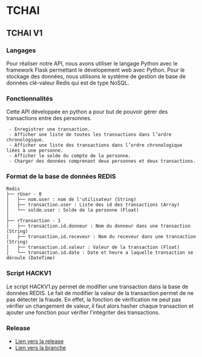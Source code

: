 # TCHAI

## TCHAI V1

### Langages
Pour réaliser notre API, nous avons utiliser le langage Python avec le framework Flask permettant le dévelopement web avec Python. Pour le stockage des données, nous utilisons le système de gestion de base de données clé-valeur Redis qui est de type NoSQL.

### Fonctionnalités
Cette API développée en python a pour but de pouvoir gérer des transactions entre des personnes. 

     - Enregistrer une transaction.
     - Afficher une liste de toutes les transactions dans l’ordre chronologique.
     - Afficher une liste des transactions dans l’ordre chronologique liées à une personne.
     - Afficher le solde du compte de la personne.
     - Charger des données comprenant deux personnes et deux transactions.

### Format de la base de données REDIS

```
Redis
├── rUser - 0
│   ├── nom.user : nom de l'utilisateur (String)
│   ├── transaction.user : Liste des id des transactions (Array)
│   └── solde.user : Solde de la personne (Float)
│
├── rTransaction - 1
│   ├── transaction.id.donneur : Nom du donneur dans une transaction (String)
│   ├── transaction.id.receveur : Nom du receveur dans une transaction (String)
│   ├── transaction.id.valeur : Valeur de la transaction (Float)
│   └── transaction.id.date : Date et heure a laquelle transaction se déroule (DateTime)
```

### Script HACKV1
Le script HACKV1.py permet de modifier une transaction dans la base de données REDIS. Le fait de modifier la valeur de la transaction permet de ne pas détecter la fraude. En effet, la fonction de vérification ne peut pas vérifier un changement de valeur, il faut alors hasher chaque transaction et ajouter une fonction pour vérifier l'intégriter des transactions.

### Release
 - [Lien vers la release](https://github.com/clement-gh/Tchai-Clement-GHYS-Benjamin-MILHET/releases/tag/V1)
 - [Lien vers la branche](https://github.com/clement-gh/Tchai-Clement-GHYS-Benjamin-MILHET/tree/tchaiV1)
